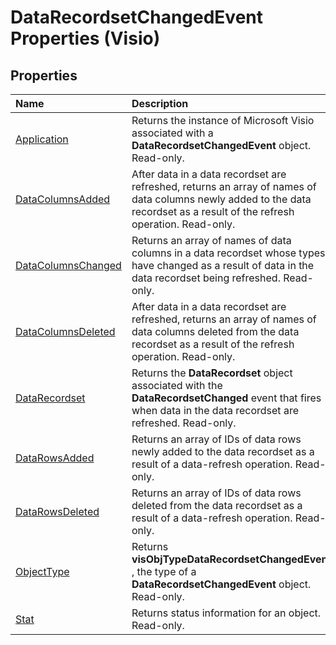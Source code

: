 
# DataRecordsetChangedEvent Properties (Visio)

## Properties



|**Name**|**Description**|
|:-----|:-----|
|[Application](1dd9eeb9-64d1-538f-55e2-3d3f9465b34a.md)|Returns the instance of Microsoft Visio associated with a  **DataRecordsetChangedEvent** object. Read-only.|
|[DataColumnsAdded](25787619-9ccf-654a-784c-f5e7d5705f13.md)|After data in a data recordset are refreshed, returns an array of names of data columns newly added to the data recordset as a result of the refresh operation. Read-only.|
|[DataColumnsChanged](878562fa-cf0b-0a94-a4fe-6d3645f666d3.md)|Returns an array of names of data columns in a data recordset whose types have changed as a result of data in the data recordset being refreshed. Read-only.|
|[DataColumnsDeleted](6fae59a1-cacc-076f-fd9d-1efbf5f1972e.md)|After data in a data recordset are refreshed, returns an array of names of data columns deleted from the data recordset as a result of the refresh operation. Read-only.|
|[DataRecordset](00681d04-5631-3118-8978-fb40b78afbc9.md)|Returns the  **DataRecordset** object associated with the **DataRecordsetChanged** event that fires when data in the data recordset are refreshed. Read-only.|
|[DataRowsAdded](f99396bf-fba0-bffb-903a-f96630e8689d.md)|Returns an array of IDs of data rows newly added to the data recordset as a result of a data-refresh operation. Read-only.|
|[DataRowsDeleted](9b2b0b6e-702a-824b-ff83-210de5c8c889.md)|Returns an array of IDs of data rows deleted from the data recordset as a result of a data-refresh operation. Read-only.|
|[ObjectType](e30c13c2-241b-c875-1376-b8a5f0204c51.md)|Returns  **visObjTypeDataRecordsetChangedEvent** , the type of a **DataRecordsetChangedEvent** object. Read-only.|
|[Stat](e67e1a54-26da-1052-fe0b-82f3213a3136.md)|Returns status information for an object. Read-only.|
